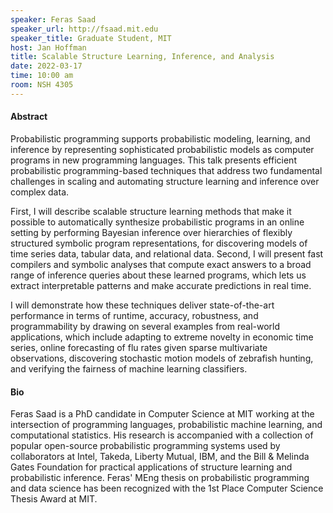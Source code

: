 ```yaml
---
speaker: Feras Saad
speaker_url: http://fsaad.mit.edu
speaker_title: Graduate Student, MIT
host: Jan Hoffman
title: Scalable Structure Learning, Inference, and Analysis
date: 2022-03-17
time: 10:00 am
room: NSH 4305
---
```


#### Abstract

Probabilistic programming supports probabilistic modeling, learning, and
inference by representing sophisticated probabilistic models as computer
programs in new programming languages. This talk presents efficient
probabilistic programming-based techniques that address two fundamental
challenges in scaling and automating structure learning and inference over
complex data.

First, I will describe scalable structure learning methods that make it
possible to automatically synthesize probabilistic programs in an online
setting by performing Bayesian inference over hierarchies of flexibly
structured symbolic program representations, for discovering models of time
series data, tabular data, and relational data. Second, I will present fast
compilers and symbolic analyses that compute exact answers to a broad range
of inference queries about these learned programs, which lets us extract
interpretable patterns and make accurate predictions in real time.

I will demonstrate how these techniques deliver state-of-the-art
performance in terms of runtime, accuracy, robustness, and programmability
by drawing on several examples from real-world applications, which include
adapting to extreme novelty in economic time series, online forecasting of
flu rates given sparse multivariate observations, discovering stochastic
motion models of zebrafish hunting, and verifying the fairness of machine
learning classifiers.

#### Bio

Feras Saad is a PhD candidate in Computer Science at MIT working at the
intersection of programming languages, probabilistic machine learning, and
computational statistics. His research is accompanied with a collection of
popular open-source probabilistic programming systems used by collaborators
at Intel, Takeda, Liberty Mutual, IBM, and the Bill & Melinda Gates
Foundation for practical applications of structure learning and
probabilistic inference. Feras' MEng thesis on probabilistic programming
and data science has been recognized with the 1st Place Computer Science
Thesis Award at MIT.

